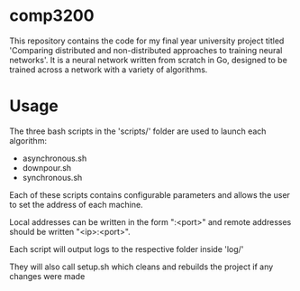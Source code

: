 # comp3200
This repository contains the code for my final year university project titled 'Comparing distributed and non-distributed approaches to training neural networks'. It is a neural network written from scratch in Go, designed to be trained across a network with a variety of algorithms.

# Usage
The three bash scripts in the 'scripts/' folder are used to launch each algorithm:
- asynchronous.sh
- downpour.sh
- synchronous.sh

Each of these scripts contains configurable parameters and allows the user to set the address of each machine.

Local addresses can be written in the form ":\<port\>" and remote addresses should be written "\<ip\>:\<port\>".

Each script will output logs to the respective folder inside 'log/'

They will also call setup.sh which cleans and rebuilds the project if any changes were made
